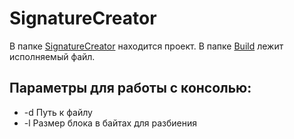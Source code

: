 # SignatureCreator
В папке [SignatureCreator](https://github.com/rodzila/SignatureCreator/tree/master/SignatureCreator) находится проект. В папке [Build](https://github.com/rodzila/SignatureCreator/tree/master/Build) лежит исполняемый файл.

## Параметры для работы с консолью:

* -d Путь к файлу
* -l Размер блока в байтах для разбиения
